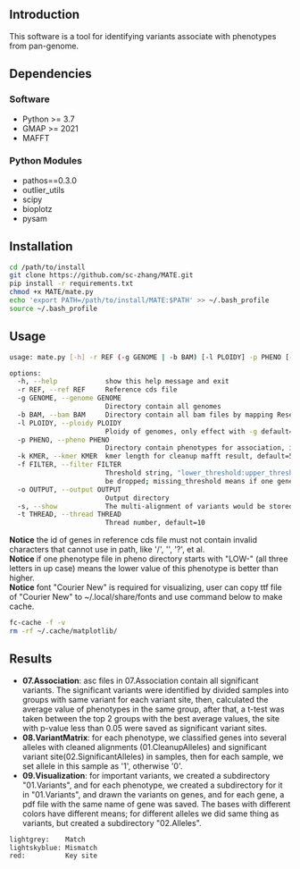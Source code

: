 ## Introduction
This software is a tool for identifying variants associate with phenotypes from pan-genome.

## Dependencies
### Software
 - Python >= 3.7
 - GMAP >= 2021
 - MAFFT
### Python Modules
 - pathos==0.3.0
 - outlier_utils
 - scipy
 - bioplotz
 - pysam

## Installation
```bash
cd /path/to/install
git clone https://github.com/sc-zhang/MATE.git
pip install -r requirements.txt
chmod +x MATE/mate.py
echo 'export PATH=/path/to/install/MATE:$PATH' >> ~/.bash_profile
source ~/.bash_profile
```

## Usage
```bash
usage: mate.py [-h] -r REF (-g GENOME | -b BAM) [-l PLOIDY] -p PHENO [-k KMER] [-f FILTER] -o OUTPUT [-s] [-t THREAD]

options:
  -h, --help            show this help message and exit
  -r REF, --ref REF     Reference cds file
  -g GENOME, --genome GENOME
                        Directory contain all genomes
  -b BAM, --bam BAM     Directory contain all bam files by mapping Reseq reads to reference cds
  -l PLOIDY, --ploidy PLOIDY
                        Ploidy of genomes, only effect with -g default=2
  -p PHENO, --pheno PHENO
                        Directory contain phenotypes for association, if the filename of phenotype starts with "LOW-", means lower value is better
  -k KMER, --kmer KMER  kmer length for cleanup mafft result, default=5
  -f FILTER, --filter FILTER
                        Threshold string, "lower_threshold:upper_threshold:missing_threshold:min_allele", lower_threshold means if one allele with less than this ratio of samples supported, it would be dropped; upper_threshold means if one allele with more than this ratio of samples supported, it would
                        be dropped; missing_threshold means if one gene with more than this ratio of samples marked as absence, it would be dropped; min_allele means if one gene with less than this count of alleles (ignore absence), it would be dropped; default=0.05:1:0.25:1
  -o OUTPUT, --output OUTPUT
                        Output directory
  -s, --show            The multi-alignment of variants would be stored as pdf file if this parameter is set
  -t THREAD, --thread THREAD
                        Thread number, default=10
```
**Notice** the id of genes in reference cds file must not contain invalid characters that cannot use in path, like '/', 
'\', '?', et al.  
**Notice** if one phenotype file in pheno directory starts with "LOW-" (all three letters in up case) means the 
lower value of this phenotype is better than higher.  
**Notice** font "Courier New" is required for visualizing, user can copy ttf file of "Courier New" to 
~/.local/share/fonts and use command below to make cache.
```bash
fc-cache -f -v
rm -rf ~/.cache/matplotlib/
```

## Results
- **07.Association**: asc files in 07.Association contain all significant variants. The significant variants were 
identified by divided samples into groups with same variant for each variant site, then, calculated the average value 
of phenotypes in the same group, after that, a t-test was taken between the top 2 groups with the best average 
values, the site with p-value less than 0.05 were saved as significant variant sites.
- **08.VariantMatrix**: for each phenotype, we classified genes into several alleles with cleaned alignments 
(01.CleanupAlleles) and significant variant site(02.SignificantAlleles) in samples, then for each sample, 
we set allele in this sample as '1', otherwise '0'.
- **09.Visualization**: for important variants, we created a subdirectory "01.Variants", and for each phenotype, 
we created a subdirectory for it in "01.Variants", and drawn the variants on genes, and for each gene, a pdf file 
with the same name of gene was saved. The bases with different colors have different means; for different alleles we 
did same thing as variants, but created a subdirectory "02.Alleles".
```bash
lightgrey:    Match
lightskyblue: Mismatch
red:          Key site
```